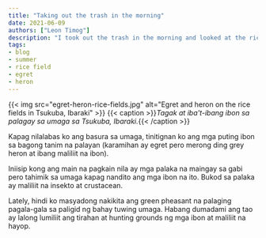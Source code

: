 ```yaml
---
title: "Taking out the trash in the morning"
date: 2021-06-09
authors: ["Leon Timog"]
description: "I took out the trash in the morning and looked at the rice fields with white birds"
tags:
- blog
- summer
- rice field
- egret
- heron
---
```

 {{< img src="egret-heron-rice-fields.jpg" alt="Egret and heron on the rice fields in Tsukuba, Ibaraki" >}}
 {{< caption >}}*Tagak at iba't-ibang ibon sa palagay sa umaga sa Tsukuba, Ibaraki.*{{< /caption >}}

Kapag nilalabas ko ang basura sa umaga, tinitignan ko ang mga puting ibon sa bagong tanim na palayan (karamihan ay egret pero merong ding grey heron at ibang maliliit na ibon).

Iniisip kong ang main na pagkain nila ay mga palaka na maingay sa gabi pero tahimik sa umaga kapag nandito ang mga ibon na ito. Bukod sa palaka ay maliliit na insekto at crustacean.

Lately, hindi ko masyadong nakikita ang green pheasant na palaging pagala-gala sa paligid ng bahay tuwing umaga. Habang dumadami ang tao ay lalong lumiliit ang tirahan at hunting grounds ng mga ibon at maliliit na hayop.